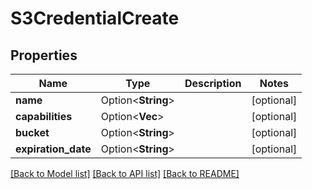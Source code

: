 # S3CredentialCreate

## Properties

Name | Type | Description | Notes
------------ | ------------- | ------------- | -------------
**name** | Option<**String**> |  | [optional]
**capabilities** | Option<**Vec<String>**> |  | [optional]
**bucket** | Option<**String**> |  | [optional]
**expiration_date** | Option<**String**> |  | [optional]

[[Back to Model list]](../README.md#documentation-for-models) [[Back to API list]](../README.md#documentation-for-api-endpoints) [[Back to README]](../README.md)


